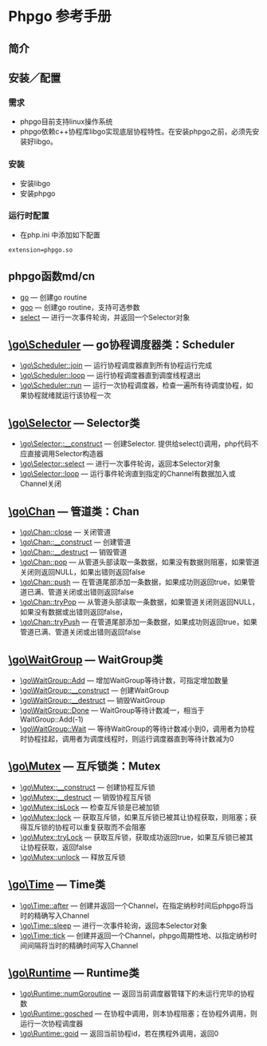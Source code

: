 # Phpgo 参考手册

## 简介
## 安装／配置
### 需求
- phpgo目前支持linux操作系统
- phpgo依赖c++协程库libgo实现底层协程特性。在安装phpgo之前，必须先安装好libgo。
### 安装
- 安装libgo
- 安装phpgo
### 运行时配置
- 在php.ini 中添加如下配置
```
extension=phpgo.so
```
## phpgo函数md/cn
- [go](https://github.com/birdwyx/phpgo/md/cn/go.md) — 创建go routine
- [goo](https://github.com/birdwyx/phpgo/md/cn/goo.md) — 创建go routine，支持可选参数
- [select](https://github.com/birdwyx/phpgo/md/cn/select.md) — 进行一次事件轮询，并返回一个Selector对象

## [\go\Scheduler](https://github.com/birdwyx/phpgo/md/cn/scheduler.md) — go协程调度器类：Scheduler
- [\go\Scheduler::join](https://github.com/birdwyx/phpgo/md/cn/scheduler-join.md) — 运行协程调度器直到所有协程运行完成
- [\go\Scheduler::loop](https://github.com/birdwyx/phpgo/md/cn/scheduler-loop.md) — 运行协程调度器直到调度线程退出
- [\go\Scheduler::run](https://github.com/birdwyx/phpgo/md/cn/scheduler-run.md) — 运行一次协程调度器，检查一遍所有待调度协程，如果协程就绪就运行该协程一次

## [\go\Selector](https://github.com/birdwyx/phpgo/md/cn/scheduler.md) — Selector类
- [\go\Selector::__construct](https://github.com/birdwyx/phpgo/md/cn/selector-construct.md) — 创建Selector. 提供给select()调用，php代码不应直接调用Selector构造器
- [\go\Selector::select](https://github.com/birdwyx/phpgo/md/cn/selector-select.md) — 进行一次事件轮询，返回本Selector对象
- [\go\Selector::loop](https://github.com/birdwyx/phpgo/md/cn/selector-loop.md) — 运行事件轮询直到指定的Channel有数据加入或Channel关闭

## [\go\Chan](https://github.com/birdwyx/phpgo/md/cn/chan.md) — 管道类：Chan
- [\go\Chan::close](https://github.com/birdwyx/phpgo/md/cn/chan-close.md) — 关闭管道
- [\go\Chan::__construct](https://github.com/birdwyx/phpgo/md/cn/chan-construct.md) — 创建管道
- [\go\Chan::__destruct](https://github.com/birdwyx/phpgo/md/cn/chan-destruct.md) — 销毁管道
- [\go\Chan::pop](https://github.com/birdwyx/phpgo/md/cn/chan-pop.md) — 从管道头部读取一条数据，如果没有数据则阻塞，如果管道关闭则返回NULL，如果出错则返回false
- [\go\Chan::push](https://github.com/birdwyx/phpgo/md/cn/chan-push.md) — 在管道尾部添加一条数据，如果成功则返回true，如果管道已满、管道关闭或出错则返回false
- [\go\Chan::tryPop](https://github.com/birdwyx/phpgo/md/cn/chan-trypop.md) — 从管道头部读取一条数据，如果管道关闭则返回NULL，如果没有数据或出错则返回false，
- [\go\Chan::tryPush](https://github.com/birdwyx/phpgo/md/cn/chan-trypush.md) — 在管道尾部添加一条数据，如果成功则返回true，如果管道已满、管道关闭或出错则返回false

## [\go\WaitGroup](https://github.com/birdwyx/phpgo/md/cn/waitgroup.md) — WaitGroup类
- [\go\WaitGroup::Add](https://github.com/birdwyx/phpgo/md/cn/waitgroup-add.md) — 增加WaitGroup等待计数，可指定增加数量
- [\go\WaitGroup::__construct](https://github.com/birdwyx/phpgo/md/cn/waitgroup-construct.md) — 创建WaitGroup
- [\go\WaitGroup::__destruct](https://github.com/birdwyx/phpgo/md/cn/waitgroup-destruct.md) — 销毁WaitGroup
- [\go\WaitGroup::Done](https://github.com/birdwyx/phpgo/md/cn/waitgroup-done.md) — WaitGroup等待计数减一，相当于WaitGroup::Add(-1)
- [\go\WaitGroup::Wait](https://github.com/birdwyx/phpgo/md/cn/waitgroup-wait.md) — 等待WaitGroup的等待计数减小到0，调用者为协程时协程挂起，调用者为调度线程时，则运行调度器直到等待计数减为0

## [\go\Mutex](https://github.com/birdwyx/phpgo/md/cn/mutex.md) — 互斥锁类：Mutex
- [\go\Mutex::__construct](https://github.com/birdwyx/phpgo/md/cn/mutex-construct.md) — 创建协程互斥锁
- [\go\Mutex::__destruct](https://github.com/birdwyx/phpgo/md/cn/mutex-destruct.md) — 销毁协程互斥锁
- [\go\Mutex::isLock](https://github.com/birdwyx/phpgo/md/cn/mutex-islock.md) — 检查互斥锁是已被加锁
- [\go\Mutex::lock](https://github.com/birdwyx/phpgo/md/cn/mutex-lock.md) — 获取互斥锁，如果互斥锁已被其让协程获取，则阻塞；获得互斥锁的协程可以重复获取而不会阻塞
- [\go\Mutex::tryLock](https://github.com/birdwyx/phpgo/md/cn/mutex-trylock.md) — 获取互斥锁，获取成功返回true，如果互斥锁已被其让协程获取，返回false
- [\go\Mutex::unlock](https://github.com/birdwyx/phpgo/md/cn/mutex-unlock.md) — 释放互斥锁

## [\go\Time](https://github.com/birdwyx/phpgo/md/cn/time.md) — Time类
- [\go\Time::after](https://github.com/birdwyx/phpgo/md/cn/time-after.md) — 创建并返回一个Channel，在指定纳秒时间后phpgo将当时的精确写入Channel
- [\go\Time::sleep](https://github.com/birdwyx/phpgo/md/cn/time-sleep.md) — 进行一次事件轮询，返回本Selector对象
- [\go\Time::tick](https://github.com/birdwyx/phpgo/md/cn/time-tick.md) — 创建并返回一个Channel，phpgo周期性地、以指定纳秒时间间隔将当时的精确时间写入Channel

## [\go\Runtime](https://github.com/birdwyx/phpgo/md/cn/runtime.md) — Runtime类
- [\go\Runtime::numGoroutine](https://github.com/birdwyx/phpgo/md/cn/runtime-numGoroutine.md) — 返回当前调度器管辖下的未运行完毕的协程数
- [\go\Runtime::gosched](https://github.com/birdwyx/phpgo/md/cn/runtime-gosched.md) — 在协程中调用，则本协程阻塞；在协程外调用，则运行一次协程调度器
- [\go\Runtime::goid](https://github.com/birdwyx/phpgo/md/cn/runtime-goid.md) — 返回当前协程id，若在携程外调用，返回0
